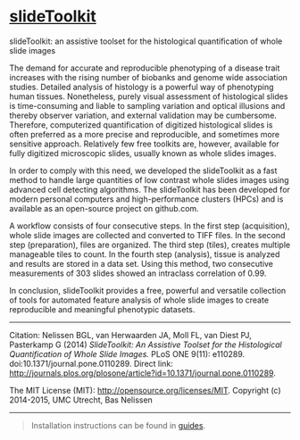 [slideToolkit](http://bglnelissen.github.io/slideToolkit)
============

slideToolkit: an assistive toolset for the histological quantification of whole slide images

The demand for accurate and reproducible phenotyping of a disease trait increases with the rising number of biobanks and genome wide association studies. Detailed analysis of histology is a powerful way of phenotyping human tissues. Nonetheless, purely visual assessment of histological slides is time-consuming and liable to sampling variation and optical illusions and thereby observer variation, and external validation may be cumbersome. Therefore, computerized quantification of digitized histological slides is often preferred as a more precise and reproducible, and sometimes more sensitive approach. Relatively few free toolkits are, however, available for fully digitized microscopic slides, usually known as whole slides images.

In order to comply with this need, we developed the slideToolkit as a fast method to handle large quantities of low contrast whole slides images using advanced cell detecting algorithms. The slideToolkit has been developed for modern personal computers and high-performance clusters (HPCs) and is available as an open-source project on github.com.

A workflow consists of four consecutive steps. In the first step (acquisition), whole slide images are collected and converted to TIFF files. In the second step (preparation), files are organized. The third step (tiles), creates multiple manageable tiles to count. In the fourth step (analysis), tissue is analyzed and results are stored in a data set. Using this method, two consecutive measurements of 303 slides showed an intraclass correlation of 0.99.

In conclusion, slideToolkit provides a free, powerful and versatile collection of tools for automated feature analysis of whole slide images to create reproducible and meaningful phenotypic datasets.

-----------------------------------------------
Citation: Nelissen BGL, van Herwaarden JA, Moll FL, van Diest PJ, Pasterkamp G (2014) <i>SlideToolkit: An Assistive Toolset for the Histological Quantification of Whole Slide Images.</i> <bold>PLoS ONE 9(11): e110289</bold>. doi:10.1371/journal.pone.0110289. 
Direct link: http://journals.plos.org/plosone/article?id=10.1371/journal.pone.0110289.

The MIT License (MIT): <http://opensource.org/licenses/MIT>.
Copyright (c) 2014-2015, UMC Utrecht, Bas Nelissen

-----------------------------------------------
> Installation instructions can be found in [guides](guides).
